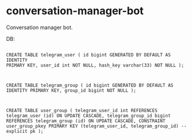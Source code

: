 # conversation-manager-bot
Conversation manager bot.

DB:  
<code>  
CREATE TABLE telegram_user (
   id bigint GENERATED BY DEFAULT AS IDENTITY PRIMARY KEY,
   user_id int NOT NULL,
   hash_key varchar(33) NOT NULL
 );

 CREATE TABLE telegram_group (
   id bigint GENERATED BY DEFAULT AS IDENTITY PRIMARY KEY,
   group_id bigint NOT NULL
 );

 CREATE TABLE user_group (
   telegram_user_id    int REFERENCES telegram_user (id) ON UPDATE CASCADE, 
   telegram_group_id bigint REFERENCES telegram_group (id) ON UPDATE CASCADE, 
   CONSTRAINT user_group_pkey PRIMARY KEY (telegram_user_id, telegram_group_id)  -- explicit pk
 );
</code>